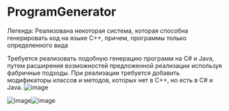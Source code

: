# ProgramGenerator

Легенда: Реализована некоторая система, которая способна генерировать код на языке С++, причем, программы только определенного вида

Требуется реализовать подобную генерацию программ на С# и Java, путем  расширения возможностей предложенной реализации используя фабричные подходы. При реализации требуется добавить модификаторы классов и методов, которых нет в C++, но есть в C# и Java.
![image](https://github.com/CrazyF1re/ProgramGenerator/assets/46199091/287fd781-b9e6-4e4e-8800-4317ce102f59)

![image](https://github.com/CrazyF1re/ProgramGenerator/assets/46199091/c09181b0-6420-4cd4-a701-7442317846b3)![image](https://github.com/CrazyF1re/ProgramGenerator/assets/46199091/2e3856c9-e2e3-4f05-9c8d-2b678ae1ffba)
